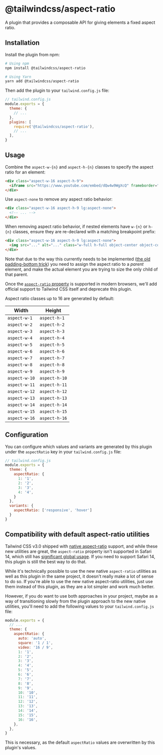 # @tailwindcss/aspect-ratio

A plugin that provides a composable API for giving elements a fixed aspect ratio.


## Installation

Install the plugin from npm:

```sh
# Using npm
npm install @tailwindcss/aspect-ratio

# Using Yarn
yarn add @tailwindcss/aspect-ratio
```

Then add the plugin to your `tailwind.config.js` file:

```js
// tailwind.config.js
module.exports = {
  theme: {
    // ...
  },
  plugins: [
    require('@tailwindcss/aspect-ratio'),
    // ...
  ],
}
```

## Usage

Combine the `aspect-w-{n}` and `aspect-h-{n}` classes to specify the aspect ratio for an element:

```html
<div class="aspect-w-16 aspect-h-9">
  <iframe src="https://www.youtube.com/embed/dQw4w9WgXcQ" frameborder="0" allow="accelerometer; autoplay; clipboard-write; encrypted-media; gyroscope; picture-in-picture" allowfullscreen></iframe>
</div>
```

Use `aspect-none` to remove any aspect ratio behavior:

```html
<div class="aspect-w-16 aspect-h-9 lg:aspect-none">
  <!-- ... -->
</div>
```

When removing aspect ratio behavior, if nested elements have `w-{n}` or `h-{n}` classes, ensure they are re-declared with a matching breakpoint prefix:

```html
<div class="aspect-w-16 aspect-h-9 lg:aspect-none">
  <img src="..." alt="..." class="w-full h-full object-center object-cover lg:w-full lg:h-full" />
</div>
```

Note that due to the way this currently needs to be implemented ([the old padding-bottom trick](https://css-tricks.com/aspect-ratio-boxes/)) you need to assign the aspect ratio to a _parent_ element, and make the actual element you are trying to size the only child of that parent.

Once the [`aspect-ratio` property](https://developer.mozilla.org/en-US/docs/Web/CSS/aspect-ratio) is supported in modern browsers, we'll add official support to Tailwind CSS itself and deprecate this plugin.

Aspect ratio classes up to 16 are generated by default:

| Width | Height |
| --- | --- |
| `aspect-w-1` | `aspect-h-1` |
| `aspect-w-2` | `aspect-h-2` |
| `aspect-w-3` | `aspect-h-3` |
| `aspect-w-4` | `aspect-h-4` |
| `aspect-w-5` | `aspect-h-5` |
| `aspect-w-6` | `aspect-h-6` |
| `aspect-w-7` | `aspect-h-7` |
| `aspect-w-8` | `aspect-h-8` |
| `aspect-w-9` | `aspect-h-9` |
| `aspect-w-10` | `aspect-h-10` |
| `aspect-w-11` | `aspect-h-11` |
| `aspect-w-12` | `aspect-h-12` |
| `aspect-w-13` | `aspect-h-13` |
| `aspect-w-14` | `aspect-h-14` |
| `aspect-w-15` | `aspect-h-15` |
| `aspect-w-16` | `aspect-h-16` |

## Configuration

You can configure which values and variants are generated by this plugin under the `aspectRatio` key in your `tailwind.config.js` file:

```js
// tailwind.config.js
module.exports = {
  theme: {
    aspectRatio: {
      1: '1',
      2: '2',
      3: '3',
      4: '4',
    }
  },
  variants: {
    aspectRatio: ['responsive', 'hover']
  }
}
```

## Compatibility with default aspect-ratio utilities

Tailwind CSS v3.0 shipped with [native aspect-ratio](https://tailwindcss.com/docs/aspect-ratio) support, and while these new utilities are great, the `aspect-ratio` property isn't supported in Safari 14, which still has [significant global usage](https://caniuse.com/mdn-css_properties_aspect-ratio). If you need to support Safari 14, this plugin is still the best way to do that.

While it's technically possible to use the new native `aspect-ratio` utilities as well as this plugin in the same project, it doesn't really make a lot of sense to do so. If you're able to use the new native aspect-ratio utilities, just use them instead of this plugin, as they are a lot simpler and work much better.

However, if you do want to use both approaches in your project, maybe as a way of transitioning slowly from the plugin approach to the new native utilities, you'll need to add the following values to your `tailwind.config.js` file:

```js
module.exports = {
  // ...
  theme: {
    aspectRatio: {
      auto: 'auto',
      square: '1 / 1',
      video: '16 / 9',
      1: '1',
      2: '2',
      3: '3',
      4: '4',
      5: '5',
      6: '6',
      7: '7',
      8: '8',
      9: '9',
      10: '10',
      11: '11',
      12: '12',
      13: '13',
      14: '14',
      15: '15',
      16: '16',
    },
  },
}
```

This is necessary, as the default `aspectRatio` values are overwritten by this plugin's values.
